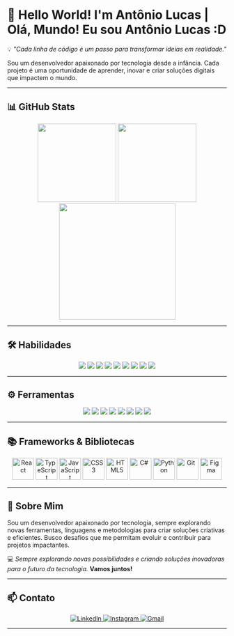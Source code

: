 # 🌌 Hello World! I'm Antônio Lucas  | Olá, Mundo! Eu sou Antônio Lucas :D

💡 *"Cada linha de código é um passo para transformar ideias em realidade."*

Sou um desenvolvedor apaixonado por tecnologia desde a infância. Cada projeto é uma oportunidade de aprender, inovar e criar soluções digitais que impactem o mundo.

---

## 📊 GitHub Stats
<div align="center">
  <img src="https://github-readme-stats.vercel.app/api?username=ALucas314&show_icons=true&theme=tokyonight" height="180em">
  <img src="https://github-readme-stats.vercel.app/api/top-langs/?username=ALucas314&layout=compact&show_icons=true&theme=tokyonight&hide=php,blade&include_all_commits=true&count_private=true&langs_count=8" height="180em">
</div>

<div align="center">
  <img src="https://github-readme-activity-graph.vercel.app/graph?username=ALucas314&theme=tokyo-night" height="267em">
</div>

---

## 🛠️ Habilidades
<div align="center">
  <img src="https://img.shields.io/badge/HTML5-E34F26?style=for-the-badge&logo=HTML5&logoColor=white">
  <img src="https://img.shields.io/badge/CSS3-1572B6?style=for-the-badge&logo=CSS3&logoColor=white">
  <img src="https://img.shields.io/badge/JavaScript-F7DF1E?style=for-the-badge&logo=JavaScript&logoColor=black">
  <img src="https://img.shields.io/badge/TypeScript-3178C6?style=for-the-badge&logo=TypeScript&logoColor=white">
  <img src="https://img.shields.io/badge/Python-3776AB?style=for-the-badge&logo=Python&logoColor=white">
  <img src="https://img.shields.io/badge/C%23-239120?style=for-the-badge&logo=c-sharp&logoColor=white">
  <img src="https://img.shields.io/badge/SCSS-CC6699?style=for-the-badge&logo=Sass&logoColor=white">
  <img src="https://img.shields.io/badge/Streamlit-FF4B4B?style=for-the-badge&logo=Streamlit&logoColor=white">
  <img src="https://img.shields.io/badge/MySQL-4479A1?style=for-the-badge&logo=MySQL&logoColor=white">
</div>

---

## ⚙️ Ferramentas
<div align="center">
  <img src="https://img.shields.io/badge/VSCode-007ACC?style=for-the-badge&logo=Visual-Studio-Code&logoColor=white">
  <img src="https://img.shields.io/badge/Google%20Colab-F9AB00?style=for-the-badge&logo=Google-Colab&logoColor=white">
  <img src="https://img.shields.io/badge/Git-F05032?style=for-the-badge&logo=Git&logoColor=white">
  <img src="https://img.shields.io/badge/Figma-F24E1E?style=for-the-badge&logo=Figma&logoColor=white">
  <img src="https://img.shields.io/badge/GitHub-181717?style=for-the-badge&logo=GitHub&logoColor=white">
  <img src="https://img.shields.io/badge/Notion-000000?style=for-the-badge&logo=Notion&logoColor=white">
  <img src="https://img.shields.io/badge/Vercel-000000?style=for-the-badge&logo=Vercel&logoColor=white">
  <img src="https://img.shields.io/badge/Canva-00C4CC?style=for-the-badge&logo=Canva&logoColor=white">
</div>

---

## 📚 Frameworks & Bibliotecas
<div align="center">
  <img src="https://cdn.jsdelivr.net/gh/devicons/devicon/icons/react/react-original.svg" width="50" height="50" alt="React">
  <img src="https://cdn.jsdelivr.net/gh/devicons/devicon/icons/typescript/typescript-original.svg" width="50" height="50" alt="TypeScript">
  <img src="https://cdn.jsdelivr.net/gh/devicons/devicon/icons/javascript/javascript-original.svg" width="50" height="50" alt="JavaScript">
  <img src="https://cdn.jsdelivr.net/gh/devicons/devicon/icons/css3/css3-original-wordmark.svg" width="50" height="50" alt="CSS3">
  <img src="https://cdn.jsdelivr.net/gh/devicons/devicon/icons/html5/html5-original-wordmark.svg" width="50" height="50" alt="HTML5">
  <img src="https://cdn.jsdelivr.net/gh/devicons/devicon/icons/csharp/csharp-original.svg" width="50" height="50" alt="C#">
  <img src="https://cdn-icons-png.flaticon.com/512/5968/5968358.png" width="50" height="50" alt="Python">
  <img src="https://cdn.jsdelivr.net/gh/devicons/devicon/icons/git/git-original.svg" width="50" height="50" alt="Git">
  <img src="https://cdn.jsdelivr.net/gh/devicons/devicon/icons/figma/figma-original.svg" width="50" height="50" alt="Figma">
</div>

---

## 🚀 Sobre Mim
Sou um desenvolvedor apaixonado por tecnologia, sempre explorando novas ferramentas, linguagens e metodologias para criar soluções criativas e eficientes. Busco desafios que me permitam evoluir e contribuir para projetos impactantes.  

💻 *Sempre explorando novas possibilidades e criando soluções inovadoras para o futuro da tecnologia.* **Vamos juntos!**

---

## 📫 Contato
<div align="center">

  <a href="https://www.linkedin.com/in/antonio-lucas-costa-araujo/">
    <img src="https://img.shields.io/badge/LinkedIn-0077B5?style=for-the-badge&logo=linkedin&logoColor=white" alt="LinkedIn">
  </a>
  <a href="https://www.instagram.com/a.lucas1920/">
    <img src="https://img.shields.io/badge/Instagram-E4405F?style=for-the-badge&logo=instagram&logoColor=white" alt="Instagram">
  </a>
  <a href="https://mail.google.com/mail/?view=cm&fs=1&to=antoniolucas9014@gmail.com" target="_blank">
    <img 
      src="https://img.shields.io/badge/Gmail-D14836?style=for-the-badge&logo=gmail&logoColor=white" 
      alt="Gmail"
    >
  </a>
</div>

---
